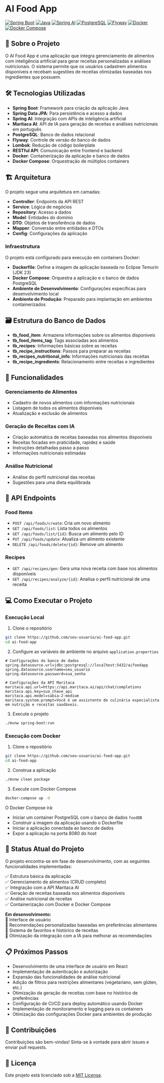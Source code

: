 # AI Food App

[![Spring Boot](https://img.shields.io/badge/Spring%20Boot-3.2.0-brightgreen)](https://spring.io/projects/spring-boot)
[![Java](https://img.shields.io/badge/Java-23-orange)](https://www.oracle.com/java/)
[![Spring AI](https://img.shields.io/badge/Spring%20AI-0.8.0-blue)](https://spring.io/projects/spring-ai)
[![PostgreSQL](https://img.shields.io/badge/PostgreSQL-Latest-blue)](https://www.postgresql.org/)
[![Flyway](https://img.shields.io/badge/Flyway-Latest-red)](https://flywaydb.org/)
[![Docker](https://img.shields.io/badge/Docker-Latest-2496ED)](https://www.docker.com/)
[![Docker Compose](https://img.shields.io/badge/Docker%20Compose-3.8-2496ED)](https://docs.docker.com/compose/)

## 📝 Sobre o Projeto

O AI Food App é uma aplicação que integra gerenciamento de alimentos com inteligência artificial para gerar receitas personalizadas e análises nutricionais. O sistema permite que os usuários cadastrem alimentos disponíveis e recebam sugestões de receitas otimizadas baseadas nos ingredientes que possuem.

## 🛠️ Tecnologias Utilizadas

- **Spring Boot**: Framework para criação da aplicação Java
- **Spring Data JPA**: Para persistência e acesso a dados
- **Spring AI**: Integração com APIs de inteligência artificial
- **Maritaca AI**: API de IA para geração de receitas e análises nutricionais em português
- **PostgreSQL**: Banco de dados relacional
- **Flyway**: Controle de versão do banco de dados
- **Lombok**: Redução de código boilerplate
- **RESTful API**: Comunicação entre frontend e backend
- **Docker**: Containerização da aplicação e banco de dados
- **Docker Compose**: Orquestração de múltiplos containers

## 🏗️ Arquitetura

O projeto segue uma arquitetura em camadas:

- **Controller**: Endpoints da API REST
- **Service**: Lógica de negócios
- **Repository**: Acesso a dados
- **Model**: Entidades do domínio
- **DTO**: Objetos de transferência de dados
- **Mapper**: Conversão entre entidades e DTOs
- **Config**: Configurações da aplicação

### Infraestrutura

O projeto está configurado para execução em containers Docker:

- **Dockerfile**: Define a imagem da aplicação baseada no Eclipse Temurin (JDK 23)
- **Docker Compose**: Orquestra a aplicação e o banco de dados PostgreSQL
- **Ambiente de Desenvolvimento**: Configurações específicas para desenvolvimento local
- **Ambiente de Produção**: Preparado para implantação em ambientes containerizados

## 🗃️ Estrutura do Banco de Dados

- **tb_food_item**: Armazena informações sobre os alimentos disponíveis
- **tb_food_items_tag**: Tags associadas aos alimentos
- **tb_recipes**: Informações básicas sobre as receitas
- **tb_recipe_instructions**: Passos para preparar as receitas
- **tb_recipes_nutritional_info**: Informações nutricionais das receitas
- **tb_recipe_ingredients**: Relacionamento entre receitas e ingredientes

## 🚀 Funcionalidades

### Gerenciamento de Alimentos
- Cadastro de novos alimentos com informações nutricionais
- Listagem de todos os alimentos disponíveis
- Atualização e exclusão de alimentos

### Geração de Receitas com IA
- Criação automática de receitas baseadas nos alimentos disponíveis
- Receitas focadas em praticidade, rapidez e saúde
- Instruções detalhadas passo a passo
- Informações nutricionais estimadas

### Análise Nutricional
- Análise do perfil nutricional das receitas
- Sugestões para uma dieta equilibrada

## 🔌 API Endpoints

### Food Items
- `POST /api/foods/create`: Cria um novo alimento
- `GET /api/foods/list`: Lista todos os alimentos
- `GET /api/foods/list/{id}`: Busca um alimento pelo ID
- `PUT /api/foods/update`: Atualiza um alimento existente
- `DELETE /api/foods/delete/{id}`: Remove um alimento

### Recipes
- `GET /api/recipes/gen`: Gera uma nova receita com base nos alimentos disponíveis
- `GET /api/recipes/analyze/{id}`: Analisa o perfil nutricional de uma receita

## 💻 Como Executar o Projeto

### Execução Local

1. Clone o repositório
```bash
git clone https://github.com/seu-usuario/ai-food-app.git
cd ai-food-app
```

2. Configure as variáveis de ambiente no arquivo `application.properties`
```properties
# Configurações do banco de dados
spring.datasource.url=jdbc:postgresql://localhost:5432/aifoodapp
spring.datasource.username=seu_usuario
spring.datasource.password=sua_senha

# Configurações da API Maritaca
maritaca.api.url=https://api.maritaca.ai/api/chat/completions
maritaca.api.key=sua_chave_api
maritaca.api.model=sabia-2-medium
maritaca.system.prompt=Você é um assistente de culinária especialista em nutrição e receitas saudáveis.
```

3. Execute o projeto
```bash
./mvnw spring-boot:run
```

### Execução com Docker

1. Clone o repositório
```bash
git clone https://github.com/seu-usuario/ai-food-app.git
cd ai-food-app
```

2. Construa a aplicação
```bash
./mvnw clean package
```

3. Execute com Docker Compose
```bash
docker-compose up -d
```

O Docker Compose irá:
- Iniciar um container PostgreSQL com o banco de dados `foodDB`
- Construir a imagem da aplicação usando o Dockerfile
- Iniciar a aplicação conectada ao banco de dados
- Expor a aplicação na porta 8080 do host

## 🧪 Status Atual do Projeto

O projeto encontra-se em fase de desenvolvimento, com as seguintes funcionalidades implementadas:

✅ Estrutura básica da aplicação  
✅ Gerenciamento de alimentos (CRUD completo)  
✅ Integração com a API Maritaca AI  
✅ Geração de receitas baseada nos alimentos disponíveis  
✅ Análise nutricional de receitas  
✅ Containerização com Docker e Docker Compose

**Em desenvolvimento:**  
🔄 Interface de usuário  
🔄 Recomendações personalizadas baseadas em preferências alimentares  
🔄 Sistema de favoritos e histórico de receitas  
🔄 Otimização da integração com a IA para melhorar as recomendações

## 📋 Próximos Passos

- Desenvolvimento de uma interface de usuário em React
- Implementação de autenticação e autorização
- Expansão das funcionalidades de análise nutricional
- Adição de filtros para restrições alimentares (vegetariano, sem glúten, etc.)
- Otimização da geração de receitas com base no histórico de preferências
- Configuração de CI/CD para deploy automático usando Docker
- Implementação de monitoramento e logging para os containers
- Otimização das configurações Docker para ambientes de produção

## 👥 Contribuições

Contribuições são bem-vindas! Sinta-se à vontade para abrir issues e enviar pull requests.

## 📄 Licença

Este projeto está licenciado sob a [MIT License](LICENSE).